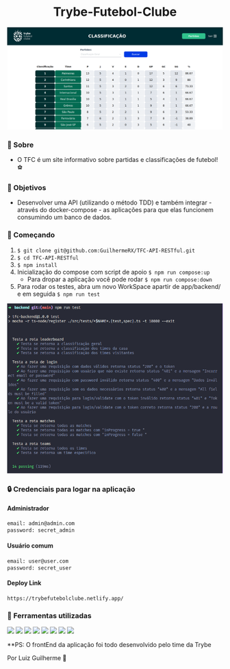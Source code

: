 <h1 align="center">
  Trybe-Futebol-Clube
</h1>

<img src='./assets/front-example.png'/>

### 📜 Sobre
- O TFC é um site informativo sobre partidas e classificações de futebol! ⚽️

### 🔽 Objetivos
- Desenvolver uma API (utilizando o método TDD) e também integrar - através do docker-compose - as aplicações para que elas funcionem consumindo um banco de dados.

### :rocket: Começando
1. ``$ git clone git@github.com:GuilhermeRX/TFC-API-RESTful.git``
2. ``$ cd TFC-API-RESTful``
3. ``$ npm install``
4. Inicialização do compose com script de apoio ``$ npm run compose:up``
    - Para dropar a aplicação você pode rodar ``$ npm run compose:down``
5. Para rodar os testes, abra um novo WorkSpace apartir de app/backend/ e em seguida ``$ npm run test``

<img src='./assets/tests.png'/>

### 🔒 Credenciais para logar na aplicação

  #### Administrador
    email: admin@admin.com
    password: secret_admin
  #### Usuário comum
    email: user@user.com
    password: secret_user
  
  #### Deploy Link
    https://trybefutebolclube.netlify.app/

### 🧰  Ferramentas utilizadas
<div align='left'>
  <img src='https://img.shields.io/badge/Node.js-339933?style=for-the-badge&logo=nodedotjs&logoColor=white'/>
  <img src='https://img.shields.io/badge/TypeScript-007ACC?style=for-the-badge&logo=typescript&logoColor=white'/>
  <img src='https://img.shields.io/badge/Express.js-000000?style=for-the-badge&logo=express&logoColor=white'/> 
  <img src='https://img.shields.io/badge/Sequelize-52B0E7?style=for-the-badge&logo=Sequelize&logoColor=white'/>
  <img src='https://img.shields.io/badge/React-20232A?style=for-the-badge&logo=react&logoColor=61DAFB'/>
  <img src='https://img.shields.io/badge/JavaScript-323330?style=for-the-badge&logo=javascript&logoColor=F7DF1E'/>
  <img src='https://img.shields.io/badge/Mocha-8D6748?style=for-the-badge&logo=Mocha&logoColor=white'/>
  <img src='https://img.shields.io/badge/chai-A30701?style=for-the-badge&logo=chai&logoColor=white'/>
</div>

**PS: O frontEnd da aplicação foi todo desenvolvido pelo time da Trybe

<p align="left"> Por Luiz Guilherme 💚</p>
